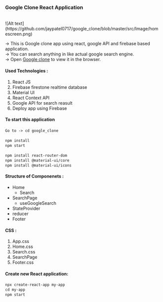 ### Google Clone React Application

<br/>
![Alt text](https://github.com/jaypatel0717/google_clone/blob/master/src/Image/homescreen.png)

-> This is Google clone app using react, google API and firebase based application.<br/>
-> You can search anything in like actual google search engine.<br/>
-> Open [Google clone](https://clone-c7235.web.app/) to view it in the browser.

#### Used Technologies :

1. React JS
2. Firebase firestone realtime database
3. Material UI
4. React Context API
5. Google API for search reasult
6. Deploy app using Firebase

#### To start this application

```
Go to -> cd google_clone

npm install
npm start

npm install react-router-dom
npm install @material-ui/core
npm install @material-ui/icons
```

#### Structure of Componenets :

- Home
  - Search
- SearchPage
  - useGoogleSearch
- StateProvider
- reducer
- Footer

#### CSS :

1. App.css
2. Home.css
3. Search.css
4. SearchPage
5. Footer.css

#### Create new React application:

```
npx create-react-app my-app
cd my-app
npm start

```
